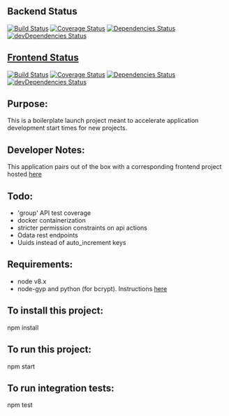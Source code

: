 ## Backend Status

[![Build Status](https://travis-ci.org/sharifyr/server-social.svg?branch=master)](https://travis-ci.org/sharifyr/server-social)
[![Coverage Status](https://coveralls.io/repos/github/sharifyr/server-social/badge.svg?branch=master)](https://coveralls.io/github/sharifyr/server-social?branch=master)
[![Dependencies Status](https://david-dm.org/sharifyr/server-social.svg)](https://david-dm.org/sharifyr/server-social)
[![devDependencies Status](https://david-dm.org/sharifyr/server-social/dev-status.svg)](https://david-dm.org/sharifyr/server-social?type=dev)

## [Frontend Status](https://github.com/sharifyr/client-main)
[![Build Status](https://travis-ci.org/sharifyr/client-main.svg?branch=master)](https://travis-ci.org/sharifyr/client-main)
[![Coverage Status](https://coveralls.io/repos/github/sharifyr/client-main/badge.svg?branch=master)](https://coveralls.io/github/sharifyr/client-main?branch=master)
[![Dependencies Status](https://david-dm.org/sharifyr/client-main.svg)](https://david-dm.org/sharifyr/client-main)
[![devDependencies Status](https://david-dm.org/sharifyr/client-main/dev-status.svg)](https://david-dm.org/sharifyr/client-main?type=dev)


## Purpose:

This is a boilerplate launch project meant to accelerate application development start times for new projects.

## Developer Notes:

This application pairs out of the box with a corresponding frontend project hosted [here](https://github.com/KyleGalvin/frontendBoilerplate)

## Todo:

* 'group' API test coverage
* docker containerization
* stricter permission constraints on api actions
* Odata rest endpoints
* Uuids instead of auto_increment keys

## Requirements:

* node v8.x
* node-gyp and python (for bcrypt). Instructions [here](https://github.com/nodejs/node-gyp)

## To install this project:

npm install

## To run this project:

npm start

## To run integration tests:

npm test
